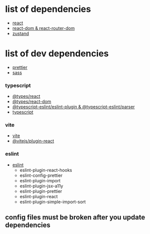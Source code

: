 # list of dependencies
- [react](https://github.com/facebook/react)
- [react-dom & react-router-dom](https://reactrouter.com/en/main)
- [zustand](https://github.com/pmndrs/zustand)

# list of dev dependencies

- [prettier](https://github.com/prettier/prettier)
- [sass](https://github.com/sass/sass)

### typescript
- [@types/react](https://github.com/facebook/react)
- [@types/react-dom](https://reactrouter.com/en/main)
- [@typescript-eslint/eslint-plugin & @typescript-eslint/parser](https://github.com/typescript-eslint/typescript-eslint)
- [typescript](https://github.com/microsoft/TypeScript)

### vite
- [vite](https://github.com/vitejs/vitehttps://github.com/vitejs/vite)
- [@vitejs/plugin-react](https://github.com/vitejs/vite-plugin-react)

### eslint
- [eslint](https://github.com/eslint/eslint)
  - eslint-plugin-react-hooks 
  - eslint-config-prettier 
  - eslint-plugin-import 
  - eslint-plugin-jsx-a11y 
  - eslint-plugin-prettier 
  - eslint-plugin-react 
  - eslint-plugin-simple-import-sort


## config files must be broken after you update dependencies
